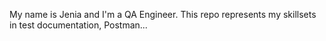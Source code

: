 My name is Jenia and I'm a QA Engineer.
This repo represents my skillsets in test documentation, Postman... 